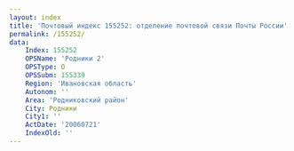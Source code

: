 ```yaml
---
layout: index
title: 'Почтовый индекс 155252: отделение почтовой связи Почты России'
permalink: /155252/
data:
    Index: 155252
    OPSName: 'Родники 2'
    OPSType: О
    OPSSubm: 155339
    Region: 'Ивановская область'
    Autonom: ''
    Area: 'Родниковский район'
    City: Родники
    City1: ''
    ActDate: '20060721'
    IndexOld: ''
---
```

